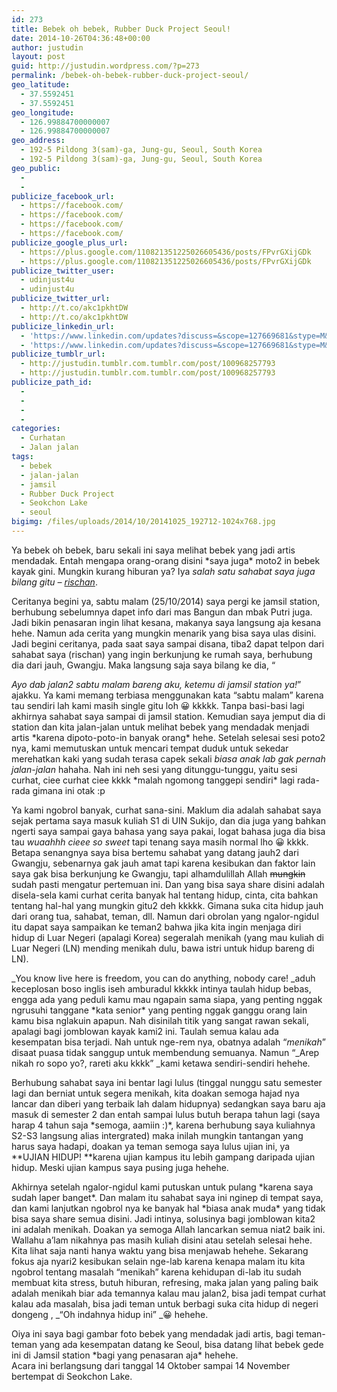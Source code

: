 ```yaml
---
id: 273
title: Bebek oh bebek, Rubber Duck Project Seoul!
date: 2014-10-26T04:36:48+00:00
author: justudin
layout: post
guid: http://justudin.wordpress.com/?p=273
permalink: /bebek-oh-bebek-rubber-duck-project-seoul/
geo_latitude:
  - 37.5592451
  - 37.5592451
geo_longitude:
  - 126.99884700000007
  - 126.99884700000007
geo_address:
  - 192-5 Pildong 3(sam)-ga, Jung-gu, Seoul, South Korea
  - 192-5 Pildong 3(sam)-ga, Jung-gu, Seoul, South Korea
geo_public:
  - 
  - 
publicize_facebook_url:
  - https://facebook.com/
  - https://facebook.com/
  - https://facebook.com/
  - https://facebook.com/
publicize_google_plus_url:
  - https://plus.google.com/110821351225026605436/posts/FPvrGXijGDk
  - https://plus.google.com/110821351225026605436/posts/FPvrGXijGDk
publicize_twitter_user:
  - udinjust4u
  - udinjust4u
publicize_twitter_url:
  - http://t.co/akc1pkhtDW
  - http://t.co/akc1pkhtDW
publicize_linkedin_url:
  - 'https://www.linkedin.com/updates?discuss=&scope=127669681&stype=M&topic=5931996976387219456&type=U&a=bhV_'
  - 'https://www.linkedin.com/updates?discuss=&scope=127669681&stype=M&topic=5931996976387219456&type=U&a=bhV_'
publicize_tumblr_url:
  - http://justudin.tumblr.com.tumblr.com/post/100968257793
  - http://justudin.tumblr.com.tumblr.com/post/100968257793
publicize_path_id:
  - 
  - 
  - 
  - 
categories:
  - Curhatan
  - Jalan jalan
tags:
  - bebek
  - jalan-jalan
  - jamsil
  - Rubber Duck Project
  - Seokchon Lake
  - seoul
bigimg: /files/uploads/2014/10/20141025_192712-1024x768.jpg
---
```

Ya bebek oh bebek, baru sekali ini saya melihat bebek yang jadi artis mendadak. Entah mengapa orang-orang disini \*saya juga\* moto2 in bebek kayak gini. Mungkin kurang hiburan ya? Iya *salah satu sahabat saya juga bilang gitu &#8211; <a href="http://rischan.wordpress.com/" target="_blank">rischan</a>*.

Ceritanya begini ya, sabtu malam (25/10/2014) saya pergi ke jamsil station, berhubung sebelumnya dapet info dari mas Bangun dan mbak Putri juga. Jadi bikin penasaran ingin lihat kesana, makanya saya langsung aja kesana hehe. Namun ada cerita yang mungkin menarik yang bisa saya ulas disini. Jadi begini ceritanya, pada saat saya sampai disana, tiba2 dapat telpon dari sahabat saya (rischan) yang ingin berkunjung ke rumah saya, berhubung dia dari jauh, Gwangju. Maka langsung saja saya bilang ke dia, “

_Ayo dab jalan2 sabtu malam bareng aku, ketemu di jamsil station ya!_” ajakku. Ya kami memang terbiasa menggunakan kata “sabtu malam” karena tau sendiri lah kami masih single gitu loh 😀 kkkkk. Tanpa basi-basi lagi akhirnya sahabat saya sampai di jamsil station. Kemudian saya jemput dia di station dan kita jalan-jalan untuk melihat bebek yang mendadak menjadi artis \*karena dipoto-poto-in banyak orang\* hehe. Setelah selesai sesi poto2 nya, kami memutuskan untuk mencari tempat duduk untuk sekedar merehatkan kaki yang sudah terasa capek sekali *biasa anak lab gak pernah jalan-jalan* hahaha. Nah ini neh sesi yang ditunggu-tunggu, yaitu sesi curhat, ciee curhat ciee kkkk \*malah ngomong tanggepi sendiri\* lagi rada-rada gimana ini otak :p

Ya kami ngobrol banyak, curhat sana-sini. Maklum dia adalah sahabat saya sejak pertama saya masuk kuliah S1 di UIN Sukijo, dan dia juga yang bahkan ngerti saya sampai gaya bahasa yang saya pakai, logat bahasa juga dia bisa tau *wuaahhh cieee so sweet* tapi tenang saya masih normal lho 😀 kkkk. Betapa senangnya saya bisa bertemu sahabat yang datang jauh2 dari Gwangju, sebenarnya gak jauh amat tapi karena kesibukan dan faktor lain saya gak bisa berkunjung ke Gwangju, tapi alhamdulillah Allah ~~mungkin~~ sudah pasti mengatur pertemuan ini. Dan yang bisa saya share disini adalah disela-sela kami curhat cerita banyak hal tentang hidup, cinta, cita bahkan tentang hal-hal yang mungkin gitu2 deh kkkkk. Gimana suka cita hidup jauh dari orang tua, sahabat, teman, dll. Namun dari obrolan yang ngalor-ngidul itu dapat saya sampaikan ke teman2 bahwa jika kita ingin menjaga diri hidup di Luar Negeri (apalagi Korea) segeralah menikah (yang mau kuliah di Luar Negeri (LN) mending menikah dulu, bawa istri untuk hidup bareng di LN).

_You know live here is freedom, you can do anything, nobody care! _aduh keceplosan boso inglis iseh amburadul kkkkk intinya taulah hidup bebas, engga ada yang peduli kamu mau ngapain sama siapa, yang penting nggak ngrusuhi tanggane \*kata senior\* yang penting nggak ganggu orang lain kamu bisa nglakuin apapun. Nah disinilah titik yang sangat rawan sekali, apalagi bagi jomblowan kayak kami2 ini. Taulah semua kalau ada kesempatan bisa terjadi. Nah untuk nge-rem nya, obatnya adalah “_menikah_” disaat puasa tidak sanggup untuk membendung semuanya. Namun “_Arep nikah ro sopo yo?, rareti aku kkkk” _kami ketawa sendiri-sendiri hehehe. 

Berhubung sahabat saya ini bentar lagi lulus (tinggal nunggu satu semester lagi dan berniat untuk segera menikah, kita doakan semoga hajad nya lancar dan diberi yang terbaik lah dalam hidupnya) sedangkan saya baru aja masuk di semester 2 dan entah sampai lulus butuh berapa tahun lagi (saya harap 4 tahun saja \*semoga, aamiin :)\*, karena berhubung saya kuliahnya S2-S3 langsung alias intergrated) maka inilah mungkin tantangan yang harus saya hadapi, doakan ya teman semoga saya lulus ujian ini, ya **UJIAN HIDUP! **karena ujian kampus itu lebih gampang daripada ujian hidup. Meski ujian kampus saya pusing juga hehehe.

Akhirnya setelah ngalor-ngidul kami putuskan untuk pulang \*karena saya sudah laper banget\*. Dan malam itu sahabat saya ini nginep di tempat saya, dan kami lanjutkan ngobrol nya ke banyak hal \*biasa anak muda\* yang tidak bisa saya share semua disini. Jadi intinya, solusinya bagi jomblowan kita2 ini adalah menikah. Doakan ya semoga Allah lancarkan semua niat2 baik ini. Wallahu a’lam nikahnya pas masih kuliah disini atau setelah selesai hehe. Kita lihat saja nanti hanya waktu yang bisa menjawab hehehe. Sekarang fokus aja nyari2 kesibukan selain nge-lab karena kenapa malam itu kita ngobrol tentang masalah “menikah” karena kehidupan di-lab itu sudah membuat kita stress, butuh hiburan, refresing, maka jalan yang paling baik adalah menikah biar ada temannya kalau mau jalan2, bisa jadi tempat curhat kalau ada masalah, bisa jadi teman untuk berbagi suka cita hidup di negeri dongeng , _“Oh indahnya hidup ini” _😀 hehehe.

Oiya ini saya bagi gambar foto bebek yang mendadak jadi artis, bagi teman-teman yang ada kesempatan datang ke Seoul, bisa datang lihat bebek gede ini di Jamsil station \*bagi yang penasaran aja\* hehehe. Acara ini berlangsung dari tanggal 14 Oktober sampai 14 November bertempat di Seokchon Lake.